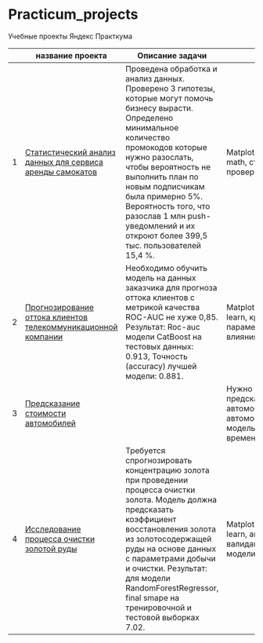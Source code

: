 # Practicum_projects
Учебные проекты Яндекс Практкума

|  |название проекта | Описание задачи | Навыки и инструменты |
|--|-----------------|-----------------|----------------------|
|1 |[Статистический анализ данных для сервиса аренды самокатов](https://github.com/feography/Practicum_projects/tree/main/Stat_analysis)| Проведена обработка и анализ данных. Проверено 3 гипотезы, которые могут помочь бизнесу вырасти. Определено минимальное количество промокодов которые нужно разослать, чтобы вероятность не выполнить план по новым подписчикам была примерно 5%. Вероятность того, что разослав 1 млн push-уведомлений и их откроют более 399,5 тыс. пользователей 15,4 %.| Matplotlib,NumPy,Pandas,Python,scipy, math, статистический анализ, проверка гипотез|
|2 |[Прогнозирование оттока клиентов телекоммуникационной компании](https://github.com/feography/Practicum_projects/tree/main/Telecom)| Необходимо обучить модель на данных заказчика для прогноза оттока клиентов с метрикой качества ROC-AUC не хуже 0,85. Результат: Roc-auc модели CatBoost на тестовых данных: 0.913, Точность (accuracy) лучшей модели: 0.881.| Matplotlib,NumPy,Pandas,Python,Scikit-learn, кросс-валидация, подбор параметров модели, pipeline, анализ влияния признаков|
|3 |[Предсказание стоимости автомобилей](https://github.com/feography/Practicum_projects/tree/main/car_price_predict)||Нужно обучить модель для предсказания рыночной стоимости автомобиля для сервиса продажи автомобилей с пробегом. Получена модель с лучшим RMSE (1650) и временем предсказания.|Matplotlib,NumPy,Pandas,Python,Scikit-learn, анализ данных, кросс-валидация, подбор параметров модели, pipeline |
|4 |[Исследование процесса очистки золотой руды](https://github.com/feography/Practicum_projects/tree/main/gold_recovery) |Требуется спрогнозировать концентрацию золота при проведении процесса очистки золота. Модель должна предсказать коэффициент восстановления золота из золотосодержащей руды на основе данных с параметрами добычи и очистки. Результат: для модели RandomForestRegressor, final smape на тренировочной и тестовой выборках 7.02. | Matplotlib,NumPy,Pandas,Python,Scikit-learn, анализ данных, кросс-валидация, подбор параметров модели, создание метрики|
